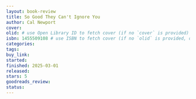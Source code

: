 ```yaml
---
layout: book-review
title: So Good They Can't Ignore You
author: Cal Newport
cover:
olid: # use Open Library ID to fetch cover (if no `cover` is provided)
isbn: 1455509108 # use ISBN to fetch cover (if no `olid` is provided, dashes are optional)
categories:
tags:
buy_link:
started: 
finished: 2025-03-01
released:
stars: 5
goodreads_review:
status:
---
```

